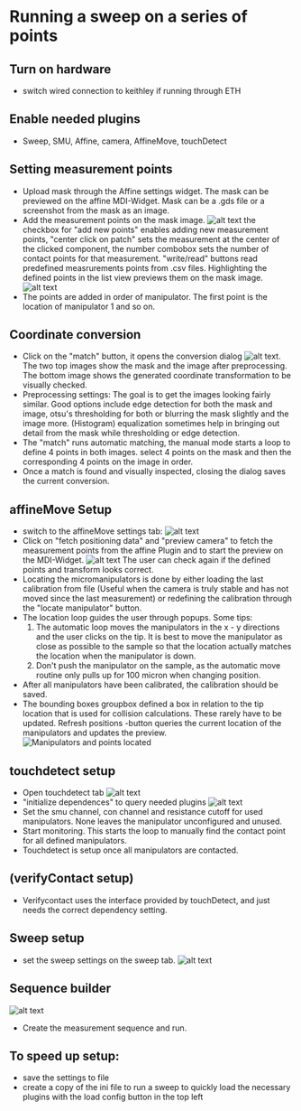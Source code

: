 # Running a sweep on a series of points
## Turn on hardware
- switch wired connection to keithley if running through ETH

## Enable needed plugins
- Sweep, SMU, Affine, camera, AffineMove, touchDetect
## Setting measurement points
- Upload mask through the Affine settings widget. The mask can be previewed on the affine MDI-Widget. Mask can be a .gds file or a screenshot from the mask as an image.
- Add the measurement points on the mask image. ![alt text](rsc/affine.png) the checkbox for "add new points" enables adding new measurement points, "center click on patch" sets the measurement at the center of the clicked component, the number combobox sets the number of contact points for that measurement. "write/read" buttons read predefined measrurements points from .csv files. Highlighting the defined points in the list view previews them on the mask image.![alt text](rsc/defined_points.png)
- The points are added in order of manipulator. The first point is the location of manipulator 1 and so on.

##  Coordinate conversion
- Click on the "match" button, it opens the conversion dialog ![alt text](rsc/match_dialog.png). The two top images show the mask and the image after preprocessing. The bottom image shows the generated coordinate transformation to be visually checked. 
- Preprocessing settings: The goal is to get the images looking fairly similar. Good options include edge detection for both the mask and image, otsu's thresholding for both or blurring the mask slightly and the image more. (Histogram) equalization sometimes help in bringing out detail from the mask while thresholding or edge detection.
- The "match" runs automatic matching, the manual mode starts a loop to define 4 points in both images. select 4 points on the mask and then the corresponding 4 points on the image in order.
- Once a match is found and visually inspected, closing the dialog saves the current conversion.

## affineMove Setup
- switch to the affineMove settings tab: ![alt text](rsc/affineMove.png)
- Click on "fetch positioning data" and "preview camera" to fetch the measurement points from the affine Plugin and to start the preview on the MDI-Widget. ![alt text](rsc/affineMoveMDI.png) The user can check again if the defined points and transform looks correct.
- Locating the micromanipulators is done by either loading the last calibration from file (Useful when the camera is truly stable and has not moved since the last measurement) or redefining the calibration through the "locate manipulator" button.
- The location loop guides the user through popups. Some tips:
    1. The automatic loop moves the manipulators in the x - y directions and the user clicks on the tip. It is best to move the manipulator as close as possible to the sample so that the location actually matches the location when the manipulator is down. 
    2. Don't push the manipulator on the sample, as the automatic move routine only pulls up for 100 micron when changing position.
- After all manipulators have been calibrated, the calibration should be saved. 
- The bounding boxes groupbox defined a box in relation to the tip location that is used for collision calculations. These rarely have to be updated. Refresh positions -button queries the current location of the manipulators and updates the preview. 
![Manipulators and points located](rsc/manipulators_located.png)

## touchdetect setup
- Open touchdetect tab ![alt text](rsc/touchDetect_not_setup.png)
- "initialize dependences" to query needed plugins ![alt text](rsc/touchDetect_setup.png)
- Set the smu channel, con channel and resistance cutoff for used manipulators. None leaves the manipulator unconfigured and unused.
- Start monitoring. This starts the loop to manually find the contact point for all defined manipulators.
- Touchdetect is setup once all manipulators are contacted.

## (verifyContact setup)
- Verifycontact uses the interface provided by touchDetect, and just needs the correct dependency setting.

## Sweep setup
- set the sweep settings on the sweep tab. ![alt text](rsc/sweep.png)

## Sequence builder
![alt text](rsc/seqbuilder.png)
- Create the measurement sequence and run. 

## To speed up setup:
- save the settings to file
- create a copy of the ini file to run a sweep to quickly load the necessary plugins with the load config button in the top left